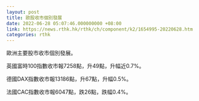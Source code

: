 ```yaml
---
layout: post
title: 歐股收市個別發展
date: 2022-06-28 05:07:46.000000000 +08:00
link: https://news.rthk.hk/rthk/ch/component/k2/1654995-20220628.htm
categories: rthk
---
```


歐洲主要股市收市個別發展。

英國富時100指數收市報7258點，升49點，升幅近0.7%。

德國DAX指數收市報13186點，升67點，升幅0.5%。

法國CAC指數收市報6047點，跌26點，跌幅0.4%。

